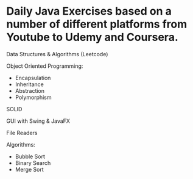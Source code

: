 # Daily Java Exercises based on a number of different platforms from Youtube to Udemy and Coursera.


Data Structures & Algorithms (Leetcode)

Object Oriented Programming:
 - Encapsulation
 - Inheritance
 - Abstraction
 - Polymorphism
 
 SOLID
 
 GUI with Swing & JavaFX
 
 File Readers
 
 Algorithms:
  - Bubble Sort
  - Binary Search
  - Merge Sort
